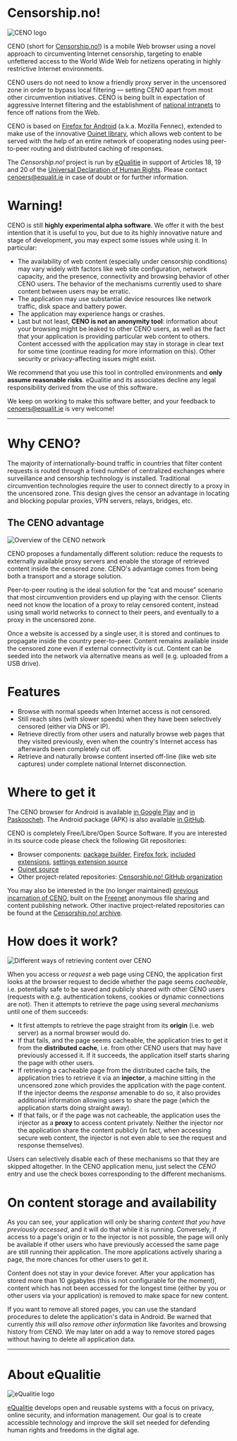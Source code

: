 # Censorship.no!

![](./images/ceno-logo.png "CENO logo")

CENO (short for [Censorship.no!][]) is a mobile Web browser using a novel approach to circumventing Internet censorship, targeting to enable unfettered access to the World Wide Web for netizens operating in highly restrictive Internet environments.

[Censorship.no!]: https://censorship.no/

CENO users do not need to know a friendly proxy server in the uncensored zone in order to bypass local filtering — setting CENO apart from most other circumvention initiatives.  CENO is being built in expectation of aggressive Internet filtering and the establishment of [national intranets][] to fence off nations from the Web.

[national intranets]: http://en.wikipedia.org/wiki/National_intranet

CENO is based on [Firefox for Android][] (a.k.a. Mozilla Fennec), extended to make use of the innovative [Ouinet library][], which allows web content to be served with the help of an entire network of cooperating nodes using peer-to-peer routing and distributed caching of responses.

[Firefox for Android]: https://www.mozilla.org/firefox/android/
[Ouinet library]: https://github.com/equalitie/ouinet/

The *Censorship.no!* project is run by [eQualitie][] in support of Articles 18, 19 and 20 of the [Universal Declaration of Human Rights]().  Please contact <cenoers@equalit.ie> in case of doubt or for further information.

[eQualitie]: https://equalit.ie/
[Universal Declaration of Human Rights]: https://www.un.org/en/universal-declaration-human-rights/

# Warning!

CENO is still **highly experimental alpha software**.  We offer it with the best intention that it is useful to you, but due to its highly innovative nature and stage of development, you may expect some issues while using it.  In particular:

  - The availability of web content (especially under censorship conditions) may vary widely with factors like web site configuration, network capacity, and the presence, connectivity and browsing behavior of other CENO users.  The behavior of the mechanisms currently used to share content between users may be erratic.
  - The application may use substantial device resources like network traffic, disk space and battery power.
  - The application may experience hangs or crashes.
  - Last but not least, **CENO is not an anonymity tool**: information about your browsing might be leaked to other CENO users, as well as the fact that your application is providing particular web content to others.  Content accessed with the application may stay in storage in clear text for some time (continue reading for more information on this).  Other security or privacy-affecting issues might exist.

We recommend that you use this tool in controlled environments and **only assume reasonable risks**.  eQualitie and its associates decline any legal responsibility derived from the use of this software.

We keep on working to make this software better, and your feedback to <cenoers@equalit.ie> is very welcome!

----

# Why CENO?

The majority of internationally-bound traffic in countries that filter content requests is routed through a fixed number of centralized exchanges where surveillance and censorship technology is installed.  Traditional circumvention technologies require the user to connect directly to a proxy in the uncensored zone.  This design gives the censor an advantage in locating and blocking popular proxies, VPN servers, relays, bridges, etc.

## The CENO advantage

![Overview of the CENO network](./images/ceno-infographic.png)

CENO proposes a fundamentally different solution: reduce the requests to externally available proxy servers and enable the storage of retrieved content inside the censored zone.  CENO's advantage comes from being both a transport and a storage solution.

Peer-to-peer routing is the ideal solution for the “cat and mouse” scenario that most circumvention providers end up playing with the censor.  Clients need not know the location of a proxy to relay censored content, instead using small world networks to connect to their peers, and eventually to a proxy in the uncensored zone.

Once a website is accessed by a single user, it is stored and continues to propagate inside the country peer-to-peer.  Content remains available inside the censored zone even if external connectivity is cut.  Content can be seeded into the network via alternative means as well (e.g. uploaded from a USB drive).

# Features

  - Browse with normal speeds when Internet access is not censored.
  - Still reach sites (with slower speeds) when they have been selectively censored (either via DNS or IP).
  - Retrieve directly from other users and naturally browse web pages that they visited previously, even when the country's Internet access has afterwards been completely cut off.
  - Retrieve and naturally browse content inserted off-line (like web site captures) under complete national Internet disconnection.

# Where to get it

The CENO browser for Android is available [in Google Play](https://play.google.com/store/apps/details?id=ie.equalit.ceno "CENO app in Google Play") and [in Paskoocheh](https://paskoocheh.com/tools/124/android.html "CENO app in Paskoocheh").  The Android package (APK) is also available [in GitHub](https://github.com/censorship-no/ceno-browser/releases "CENO app in GitHub").

CENO is completely Free/Libre/Open Source Software.  If you are interested in its source code please check the following Git repositories:

  - Browser components: [package builder](https://github.com/censorship-no/ceno-browser), [Firefox fork](https://github.com/censorship-no/gecko-dev/tree/ceno), [included extensions](https://github.com/censorship-no/ceno-distribution), [settings extension source](https://github.com/censorship-no/ceno-ext-settings)
  - [Ouinet source](https://github.com/equalitie/ouinet)
  - Other project-related repositories: [Censorship.no! GitHub organization](https://github.com/censorship-no)

You may also be interested in the (no longer maintained) [previous incarnation of CENO](https://github.com/censorship-no-archive/ceno1), built on the [Freenet][] anonymous file sharing and content publishing network.  Other inactive project-related repositories can be found at the [Censorship.no! archive](https://github.com/censorship-no-archive).

[Freenet]: https://freenetproject.org/

# How does it work?

![Different ways of retrieving content over CENO](./images/ceno-access.svg)

When you access or *request* a web page using CENO, the application first looks at the browser request to decide whether the page seems *cacheable*, i.e. potentially safe to be saved and publicly shared with other CENO users (requests with e.g. authentication tokens, cookies or dynamic connections are not).  Then it attempts to retrieve the page using several *mechanisms* until one of them succeeds:

  - It first attempts to retrieve the page straight from its **origin** (i.e. web server) as a normal browser would do.
  - If that fails, and the page seems cacheable, the application tries to get it from the **distributed cache**, i.e. from other CENO users that may have previously accessed it.  If it succeeds, the application itself starts sharing the page with other users.
  - If retrieving a cacheable page from the distributed cache fails, the application tries to retrieve it via an **injector**, a machine sitting in the uncensored zone which provides the application with the page content.  If the injector deems the *response* amenable to do so, it also provides additional information allowing users to share the page (which the application starts doing straight away).
  - If that fails, or if the page was not cacheable, the application uses the injector as a **proxy** to access content privately.  Neither the injector nor the application share the content publicly (in fact, when accessing secure web content, the injector is not even able to see the request and response themselves).

Users can selectively disable each of these mechanisms so that they are skipped altogether.  In the CENO application menu, just select the *CENO* entry and use the check boxes corresponding to the different mechanisms.

# On content storage and availability

As you can see, your application will only be sharing *content that you have previously accessed*, and it will do that while it is running.  Conversely, if access to a page's origin or to the injector is not possible, the page will only be available if other users who have previously accessed the same page are still running their application.  The more applications actively sharing a page, the more chances for other users to get it.

Content does not stay in your device forever.  After your application has stored more than 10 gigabytes (this is not configurable for the moment), content which has not been accessed for the longest time (either by you or other users via your application) is removed to make space for new content.

If you want to remove all stored pages, you can use the standard procedures to delete the application's data in Android.  Be warned that currently *this will also remove other information* like favorites and browsing history from CENO.  We may later on add a way to remove stored pages without having to delete all application data.

----

# About eQualitie

![](./images/equalitie-logo.png "eQualitie logo")

[eQualitie][] develops open and reusable systems with a focus on privacy, online security, and information management.  Our goal is to create accessible technology and improve the skill set needed for defending human rights and freedoms in the digital age.

[eQualitie]: https://equalit.ie/
